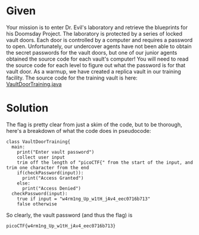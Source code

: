 # Given
Your mission is to enter Dr. Evil's laboratory and retrieve the blueprints for his Doomsday Project. 
The laboratory is protected by a series of locked vault doors. 
Each door is controlled by a computer and requires a password to open. 
Unfortunately, our undercover agents have not been able to obtain the secret passwords for the vault doors, 
but one of our junior agents obtained the source code for each vault's computer! 
You will need to read the source code for each level to figure out what the password is for that vault door. 
As a warmup, we have created a replica vault in our training facility. 
The source code for the training vault is here: 
[VaultDoorTraining.java](https://jupiter.challenges.picoctf.org/static/1afdf83322ee9c0040f8e3a3c047e18b/VaultDoorTraining.java)

# Solution
The flag is pretty clear from just a skim of the code, but to be thorough, 
here's a breakdown of what the code does in pseudocode:
```
class VaultDoorTraining{
  main:
    print("Enter vault password")
    collect user input
    trim off the length of "picoCTF{" from the start of the input, and trim one character from the end
    if(checkPassword(input)):
      print("Access Granted")
    else:
      print("Access Denied")
  checkPassword(input):
    true if input = "w4rm1ng_Up_w1tH_jAv4_eec0716b713"
    false otherwise
```

So clearly, the vault password (and thus the flag) is
```
picoCTF{w4rm1ng_Up_w1tH_jAv4_eec0716b713}
```
